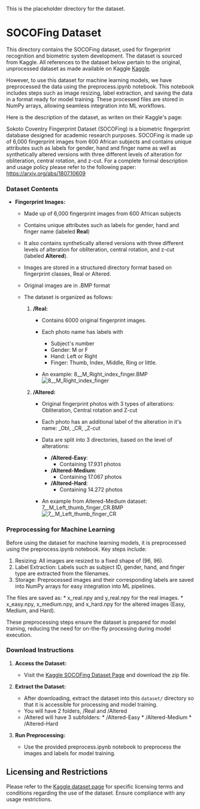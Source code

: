 This is the placeholder directory for the dataset. 

# SOCOFing Dataset

This directory contains the SOCOFing dataset, used for fingerprint recognition and biometric system development. The dataset is sourced from Kaggle. All references to the dataset below pertain to the original, unprocessed dataset as made available on Kaggle
[Kaggle](https://www.kaggle.com/datasets/ruizgara/socofing).

However, to use this dataset for machine learning models, we have preprocessed the data using the preprocess.ipynb notebook. This notebook includes steps such as image resizing, label extraction, and saving the data in a format ready for model training. These processed files are stored in NumPy arrays, allowing seamless integration into ML workflows.

Here is the description of the dataset, as writen on their Kaggle's page:

Sokoto Coventry Fingerprint Dataset (SOCOFing) is a biometric fingerprint database designed for academic research purposes. SOCOFing is made up of 6,000 fingerprint images from 600 African subjects and contains unique attributes such as labels for gender, hand and finger name as well as synthetically altered versions with three different levels of alteration for obliteration, central rotation, and z-cut. For a complete formal description and usage policy please refer to the following paper: https://arxiv.org/abs/1807.10609


### Dataset Contents

- **Fingerprint Images:** 
  - Made up of 6,000 fingerprint images from 600 African subjects
  - Contains unique attributes such as labels for gender, hand and finger name (labeled **Real**)
  - It also contains synthetically altered versions with three different levels of alteration for obliteration, central rotation, and z-cut (labeled **Altered**).
  - Images are stored in a structured directory format based on fingerprint classes, Real or Altered.
  - Original images are in .BMP format
  - The dataset is organized as follows:

    1. **/Real:** 
       - Contains 6000 original fingerprint images.
       - Each photo name has labels with
         * Subject's number
         * Gender: M or F
         * Hand: Left or Right
         * Finger: Thumb, Index, Middle, Ring or little.

       - An example: 8__M_Right_index_finger.BMP
         ![8__M_Right_index_finger](https://github.com/user-attachments/assets/4e26c459-b554-43ad-8e17-36a22a8df5bd)

    3. **/Altered:** 
       - Original fingerprint photos with 3 types of alterations: Obliteration, Central rotation and Z-cut
       - Each photo has an additional label of the alteration in it's name: _Obl, _CR, _Z-cut
       - Data are split into 3 directories, based on the level of alterations:
         * **/Altered-Easy**:
           - Containing 17.931 photos 
         * **/Altered-Medium**:
           - Containing 17.067 photos 
         * **/Altered-Hard**:
           - Containing 14.272 photos 
        
        - An example from Altered-Medium dataset: 7__M_Left_thumb_finger_CR.BMP
          ![7__M_Left_thumb_finger_CR](https://github.com/user-attachments/assets/a33b9c1b-66ac-4c09-ad87-2bef03b38efc)

### Preprocessing for Machine Learning

Before using the dataset for machine learning models, it is preprocessed using the preprocess.ipynb notebook. Key steps include:

1.	Resizing: All images are resized to a fixed shape of (96, 96).
2.	Label Extraction: Labels such as subject ID, gender, hand, and finger type are extracted from the filenames.
3.	Storage: Preprocessed images and their corresponding labels are saved into NumPy arrays for easy integration into ML pipelines.

The files are saved as:
	* x_real.npy and y_real.npy for the real images.
	* x_easy.npy, x_medium.npy, and x_hard.npy for the altered images (Easy, Medium, and Hard).

These preprocessing steps ensure the dataset is prepared for model training, reducing the need for on-the-fly processing during model execution.

         
### Download Instructions

1. **Access the Dataset:**
   - Visit the [Kaggle SOCOFing Dataset Page](https://www.kaggle.com/datasets/ruizgara/socofing?select=SOCOFing) and download the zip file.

2. **Extract the Dataset:**
   - After downloading, extract the dataset into this `dataset/` directory so that it is accessible for processing and model training.
   - You will have 2 folders, /Real and /Altered
   - /Altered will have 3 subfolders:
         * /Altered-Easy
         * /Altered-Medium
         * /Altered-Hard

3.	**Run Preprocessing:**
	-	Use the provided preprocess.ipynb notebook to preprocess the images and labels for model training.


## Licensing and Restrictions

Please refer to the [Kaggle dataset page](https://www.kaggle.com/datasets/ruizgara/socofing?select=SOCOFing) for specific licensing terms and conditions regarding the use of the dataset. Ensure compliance with any usage restrictions.

